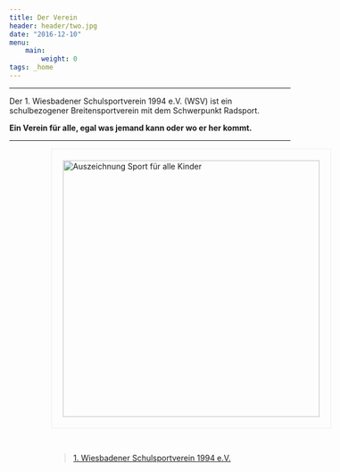 ```yaml
---
title: Der Verein
header: header/two.jpg
date: "2016-12-10"
menu: 
    main:
        weight: 0
tags: _home
---
```


<div id="fb-root"></div>
<script>
	(function(d, s, id) {
	  var js, fjs = d.getElementsByTagName(s)[0];
	  if (d.getElementById(id)) return;
	  js = d.createElement(s); js.id = id;
	  js.src = "//connect.facebook.net/de_DE/sdk.js#xfbml=1&version=v2.8";
	  fjs.parentNode.insertBefore(js, fjs);
	}(document, 'script', 'facebook-jssdk'));
</script>


<hr>

<span class="slogan">Der 1. Wiesbadener Schulsportverein 1994 e.V. (WSV) ist ein schulbezogener Breitensportverein mit dem Schwerpunkt Radsport.</span>

<span class="slogan"><strong>Ein Verein für alle, egal was jemand kann oder wo er her kommt.</strong></span>

<hr>

<a href="auszeichnungen">
	<img class="auszeichnung" src="auszeichnungen/SportFuerAlleKinder.png" alt="Auszeichnung Sport für alle Kinder">
</a>

<div class="fb-page" data-href="https://www.facebook.com/schulsportverein" data-tabs="timeline" data-width="500" data-small-header="true" data-adapt-container-width="true" data-hide-cover="true" data-show-facepile="false" style="margin-left: 75px;">
	<blockquote cite="https://www.facebook.com/schulsportverein" class="fb-xfbml-parse-ignore">
		<a href="https://www.facebook.com/schulsportverein">1. Wiesbadener Schulsportverein 1994 e.V.</a>
	</blockquote>
</div>

<style type="text/css">

	@media only screen and (min-width : 768px) {
		.auszeichnung {
			width: 460px; 
			margin: 0 0 30px 75px; 
			border: 1px solid #eee; 
			padding: 20px;
		}
	}

</style>
